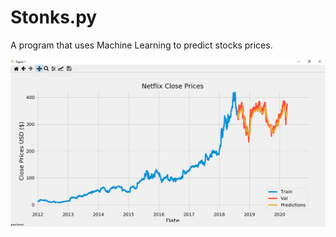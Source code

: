 # Stonks.py

A program that uses Machine Learning to predict stocks prices.

![Graph](https://github.com/lucpena/Stonks.py/blob/master/graph.png)
